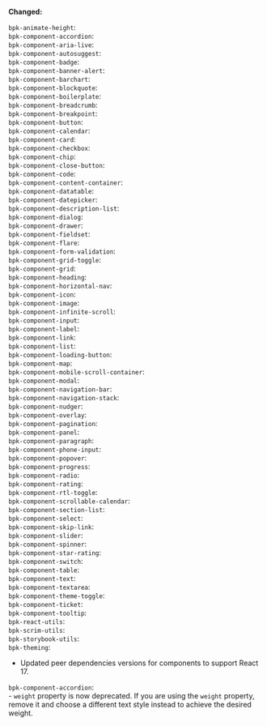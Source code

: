 **Changed:**

`bpk-animate-height`: </br>
`bpk-component-accordion`: </br>
`bpk-component-aria-live`: </br>
`bpk-component-autosuggest`: </br>
`bpk-component-badge`: </br>
`bpk-component-banner-alert`: </br>
`bpk-component-barchart`: </br>
`bpk-component-blockquote`: </br>
`bpk-component-boilerplate`: </br>
`bpk-component-breadcrumb`: </br>
`bpk-component-breakpoint`: </br>
`bpk-component-button`: </br>
`bpk-component-calendar`: </br>
`bpk-component-card`: </br>
`bpk-component-checkbox`: </br>
`bpk-component-chip`: </br>
`bpk-component-close-button`: </br>
`bpk-component-code`: </br>
`bpk-component-content-container`: </br>
`bpk-component-datatable`: </br>
`bpk-component-datepicker`: </br>
`bpk-component-description-list`: </br>
`bpk-component-dialog`: </br>
`bpk-component-drawer`: </br>
`bpk-component-fieldset`: </br>
`bpk-component-flare`: </br>
`bpk-component-form-validation`: </br>
`bpk-component-grid-toggle`: </br>
`bpk-component-grid`: </br>
`bpk-component-heading`: </br>
`bpk-component-horizontal-nav`: </br>
`bpk-component-icon`: </br>
`bpk-component-image`: </br>
`bpk-component-infinite-scroll`: </br>
`bpk-component-input`: </br>
`bpk-component-label`: </br>
`bpk-component-link`: </br>
`bpk-component-list`: </br>
`bpk-component-loading-button`: </br>
`bpk-component-map`: </br>
`bpk-component-mobile-scroll-container`: </br>
`bpk-component-modal`: </br>
`bpk-component-navigation-bar`: </br>
`bpk-component-navigation-stack`: </br>
`bpk-component-nudger`: </br>
`bpk-component-overlay`: </br>
`bpk-component-pagination`: </br>
`bpk-component-panel`: </br>
`bpk-component-paragraph`: </br>
`bpk-component-phone-input`: </br>
`bpk-component-popover`: </br>
`bpk-component-progress`: </br>
`bpk-component-radio`: </br>
`bpk-component-rating`: </br>
`bpk-component-rtl-toggle`: </br>
`bpk-component-scrollable-calendar`: </br>
`bpk-component-section-list`: </br>
`bpk-component-select`: </br>
`bpk-component-skip-link`: </br>
`bpk-component-slider`: </br>
`bpk-component-spinner`: </br>
`bpk-component-star-rating`: </br>
`bpk-component-switch`: </br>
`bpk-component-table`: </br>
`bpk-component-text`: </br>
`bpk-component-textarea`: </br>
`bpk-component-theme-toggle`: </br>
`bpk-component-ticket`: </br>
`bpk-component-tooltip`: </br>
`bpk-react-utils`: </br>
`bpk-scrim-utils`: </br>
`bpk-storybook-utils`: </br>
`bpk-theming`: </br>
  - Updated peer dependencies versions for components to support React 17.

 
`bpk-component-accordion`: </br> 
    - `weight` property is now deprecated. If you are using the `weight` property, remove it and choose a different text style instead to achieve the desired weight. 

